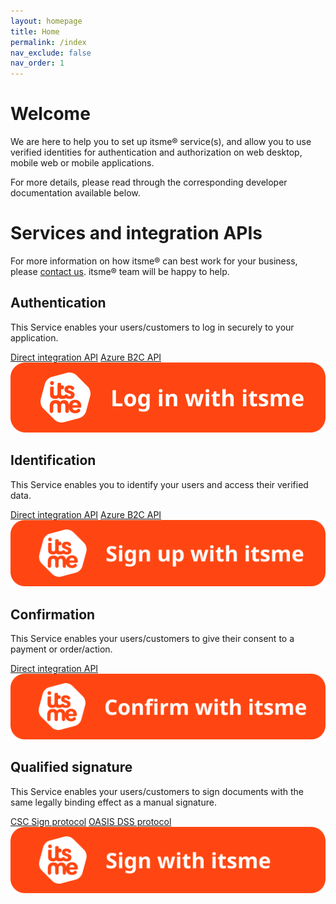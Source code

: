 ```yaml
---
layout: homepage
title: Home
permalink: /index
nav_exclude: false
nav_order: 1
---
```


# Welcome

We are here to help you to set up itsme® service(s), and allow you to use verified identities for authentication and authorization on web desktop, mobile web or mobile applications.

For more details, please read through the corresponding developer documentation available below.

# Services and integration APIs

For more information on how itsme® can best work for your business, please <a href = "mailto: onboarding@itsme.be">contact us</a>. itsme® team will be happy to help.

<div class="services">
  <div class="service">
    <h2>Authentication</h2>
    <p class="description">This Service enables your users/customers to log in securely to your application.</p>
    <div class="docLinks">
      <a href="authentication">Direct integration API</a>
      <a href="azureB2C">Azure B2C API</a>
    </div>
    <img src="assets/login.svg" />
  </div>
  <div class="service">
    <h2>Identification</h2>
    <p class="description">This Service enables you to identify your users and access their verified data.</p>
    <div class="docLinks">
      <a href="identification">Direct integration API</a>
      <a href="azureB2C">Azure B2C API</a>
    </div>
    <img src="assets/signup.svg" />
  </div>
  <div class="service">
    <h2>Confirmation</h2>
    <p>This Service enables your users/customers to give their consent to a payment or order/action.</p>
    <div class="docLinks">
      <a href="confirmation">Direct integration API</a>
    </div>
    <img src="assets/confirm.svg" />
  </div>
</div>
<div class="services">
  <div class="service">
    <h2>Qualified signature</h2>
    <p>This Service enables your users/customers to sign documents with the same legally binding effect as a manual signature.</p>
    <div class="docLinks">
      <a href="QES-CSC">CSC Sign protocol</a>
      <a href="QES-OASIS">OASIS DSS protocol</a>
    </div>
    <img src="assets/sign.svg" />
  </div>
</div>
